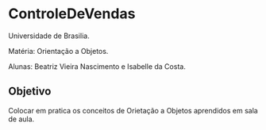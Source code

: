 # ControleDeVendas

 <p>Universidade de Brasilia. <p>
 <p>Matéria: Orientação a Objetos. <p>
 <p>Alunas: Beatriz Vieira Nascimento e Isabelle da Costa. <p>

 ## Objetivo
 <p>Colocar em pratica os conceitos de Orietação a Objetos aprendidos em sala de aula. <p>
